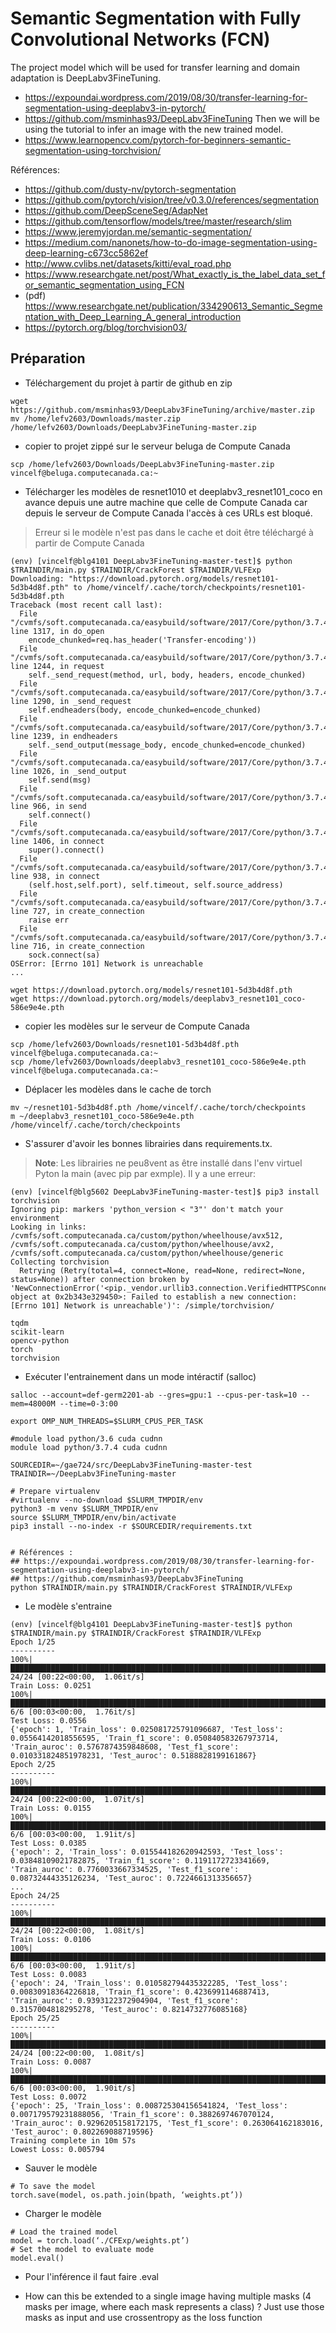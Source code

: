 # Semantic Segmentation with Fully Convolutional Networks (FCN)
The project model which will be used for transfer learning and domain adaptation is DeepLabv3FineTuning. 
* <https://expoundai.wordpress.com/2019/08/30/transfer-learning-for-segmentation-using-deeplabv3-in-pytorch/>
* <https://github.com/msminhas93/DeepLabv3FineTuning>
Then we will be using the tutorial to infer an image with the new trained model.
* <https://www.learnopencv.com/pytorch-for-beginners-semantic-segmentation-using-torchvision/>

Références:
* <https://github.com/dusty-nv/pytorch-segmentation>
* <https://github.com/pytorch/vision/tree/v0.3.0/references/segmentation>
* <https://github.com/DeepSceneSeg/AdapNet>
* <https://github.com/tensorflow/models/tree/master/research/slim>
* <https://www.jeremyjordan.me/semantic-segmentation/>
* <https://medium.com/nanonets/how-to-do-image-segmentation-using-deep-learning-c673cc5862ef>
* <http://www.cvlibs.net/datasets/kitti/eval_road.php>
* <https://www.researchgate.net/post/What_exactly_is_the_label_data_set_for_semantic_segmentation_using_FCN>
* (pdf) <https://www.researchgate.net/publication/334290613_Semantic_Segmentation_with_Deep_Learning_A_general_introduction>
* <https://pytorch.org/blog/torchvision03/>


## Préparation 
* Téléchargement du projet à partir de github en zip
```
wget https://github.com/msminhas93/DeepLabv3FineTuning/archive/master.zip
mv /home/lefv2603/Downloads/master.zip /home/lefv2603/Downloads/DeepLabv3FineTuning-master.zip
```
* copier to projet zippé sur le serveur beluga de Compute Canada
```
scp /home/lefv2603/Downloads/DeepLabv3FineTuning-master.zip vincelf@beluga.computecanada.ca:~
```
* Télécharger les modèles de resnet1010 et deeplabv3_resnet101_coco en avance depuis une autre machine que celle de Compute Canada car depuis le serveur de Compute Canada l'accès à ces URLs est bloqué. 
> Erreur si le modèle n'est pas dans le cache et doit être téléchargé à partir de Compute Canada
```
(env) [vincelf@blg4101 DeepLabv3FineTuning-master-test]$ python $TRAINDIR/main.py $TRAINDIR/CrackForest $TRAINDIR/VLFExp
Downloading: "https://download.pytorch.org/models/resnet101-5d3b4d8f.pth" to /home/vincelf/.cache/torch/checkpoints/resnet101-5d3b4d8f.pth
Traceback (most recent call last):
  File "/cvmfs/soft.computecanada.ca/easybuild/software/2017/Core/python/3.7.4/lib/python3.7/urllib/request.py", line 1317, in do_open
    encode_chunked=req.has_header('Transfer-encoding'))
  File "/cvmfs/soft.computecanada.ca/easybuild/software/2017/Core/python/3.7.4/lib/python3.7/http/client.py", line 1244, in request
    self._send_request(method, url, body, headers, encode_chunked)
  File "/cvmfs/soft.computecanada.ca/easybuild/software/2017/Core/python/3.7.4/lib/python3.7/http/client.py", line 1290, in _send_request
    self.endheaders(body, encode_chunked=encode_chunked)
  File "/cvmfs/soft.computecanada.ca/easybuild/software/2017/Core/python/3.7.4/lib/python3.7/http/client.py", line 1239, in endheaders
    self._send_output(message_body, encode_chunked=encode_chunked)
  File "/cvmfs/soft.computecanada.ca/easybuild/software/2017/Core/python/3.7.4/lib/python3.7/http/client.py", line 1026, in _send_output
    self.send(msg)
  File "/cvmfs/soft.computecanada.ca/easybuild/software/2017/Core/python/3.7.4/lib/python3.7/http/client.py", line 966, in send
    self.connect()
  File "/cvmfs/soft.computecanada.ca/easybuild/software/2017/Core/python/3.7.4/lib/python3.7/http/client.py", line 1406, in connect
    super().connect()
  File "/cvmfs/soft.computecanada.ca/easybuild/software/2017/Core/python/3.7.4/lib/python3.7/http/client.py", line 938, in connect
    (self.host,self.port), self.timeout, self.source_address)
  File "/cvmfs/soft.computecanada.ca/easybuild/software/2017/Core/python/3.7.4/lib/python3.7/socket.py", line 727, in create_connection
    raise err
  File "/cvmfs/soft.computecanada.ca/easybuild/software/2017/Core/python/3.7.4/lib/python3.7/socket.py", line 716, in create_connection
    sock.connect(sa)
OSError: [Errno 101] Network is unreachable
...
```
```
wget https://download.pytorch.org/models/resnet101-5d3b4d8f.pth
wget https://download.pytorch.org/models/deeplabv3_resnet101_coco-586e9e4e.pth
```
* copier les modèles sur le serveur de Compute Canada
```
scp /home/lefv2603/Downloads/resnet101-5d3b4d8f.pth vincelf@beluga.computecanada.ca:~
scp /home/lefv2603/Downloads/deeplabv3_resnet101_coco-586e9e4e.pth vincelf@beluga.computecanada.ca:~
```
* Déplacer les modèles dans le cache de torch
```
mv ~/resnet101-5d3b4d8f.pth /home/vincelf/.cache/torch/checkpoints
m ~/deeplabv3_resnet101_coco-586e9e4e.pth /home/vincelf/.cache/torch/checkpoints
```
* S'assurer d'avoir les bonnes librairies dans requirements.tx.
> __Note__: Les librairies ne peu8vent as être installé dans l'env virtuel Pyton  la main (avec pip par exmple). Il y a une erreur: 
```
(env) [vincelf@blg5602 DeepLabv3FineTuning-master-test]$ pip3 install torchvision
Ignoring pip: markers 'python_version < "3"' don't match your environment
Looking in links: /cvmfs/soft.computecanada.ca/custom/python/wheelhouse/avx512, /cvmfs/soft.computecanada.ca/custom/python/wheelhouse/avx2, /cvmfs/soft.computecanada.ca/custom/python/wheelhouse/generic
Collecting torchvision
  Retrying (Retry(total=4, connect=None, read=None, redirect=None, status=None)) after connection broken by 'NewConnectionError('<pip._vendor.urllib3.connection.VerifiedHTTPSConnection object at 0x2b343e329450>: Failed to establish a new connection: [Errno 101] Network is unreachable')': /simple/torchvision/
```
```
tqdm
scikit-learn
opencv-python
torch
torchvision
```

* Exécuter l'entrainement dans un mode intéractif (salloc)
```
salloc --account=def-germ2201-ab --gres=gpu:1 --cpus-per-task=10 --mem=48000M --time=0-3:00

export OMP_NUM_THREADS=$SLURM_CPUS_PER_TASK

#module load python/3.6 cuda cudnn
module load python/3.7.4 cuda cudnn

SOURCEDIR=~/gae724/src/DeepLabv3FineTuning-master-test
TRAINDIR=~/DeepLabv3FineTuning-master

# Prepare virtualenv
#virtualenv --no-download $SLURM_TMPDIR/env
python3 -m venv $SLURM_TMPDIR/env
source $SLURM_TMPDIR/env/bin/activate
pip3 install --no-index -r $SOURCEDIR/requirements.txt


# Références : 
## https://expoundai.wordpress.com/2019/08/30/transfer-learning-for-segmentation-using-deeplabv3-in-pytorch/
## https://github.com/msminhas93/DeepLabv3FineTuning
python $TRAINDIR/main.py $TRAINDIR/CrackForest $TRAINDIR/VLFExp
```

* Le modèle s'entraine
```
(env) [vincelf@blg4101 DeepLabv3FineTuning-master-test]$ python $TRAINDIR/main.py $TRAINDIR/CrackForest $TRAINDIR/VLFExp
Epoch 1/25
----------
100%|██████████████████████████████████████████████████████████████████████████████████████████████████████████████████████████████████████████████████| 24/24 [00:22<00:00,  1.06it/s]
Train Loss: 0.0251
100%|████████████████████████████████████████████████████████████████████████████████████████████████████████████████████████████████████████████████████| 6/6 [00:03<00:00,  1.76it/s]
Test Loss: 0.0556
{'epoch': 1, 'Train_loss': 0.025081725791096687, 'Test_loss': 0.05564142018556595, 'Train_f1_score': 0.050840583267973714, 'Train_auroc': 0.5767874359848608, 'Test_f1_score': 0.010331824851978231, 'Test_auroc': 0.5188828199161867}
Epoch 2/25
----------
100%|██████████████████████████████████████████████████████████████████████████████████████████████████████████████████████████████████████████████████| 24/24 [00:22<00:00,  1.07it/s]
Train Loss: 0.0155
100%|████████████████████████████████████████████████████████████████████████████████████████████████████████████████████████████████████████████████████| 6/6 [00:03<00:00,  1.91it/s]
Test Loss: 0.0385
{'epoch': 2, 'Train_loss': 0.015544182620942593, 'Test_loss': 0.03848109021782875, 'Train_f1_score': 0.1191172723341669, 'Train_auroc': 0.7760033667334525, 'Test_f1_score': 0.08732444335126234, 'Test_auroc': 0.7224661313356657}
...
Epoch 24/25
----------
100%|██████████████████████████████████████████████████████████████████████████████████████████████████████████████████████████████████████████████████| 24/24 [00:22<00:00,  1.08it/s]
Train Loss: 0.0106
100%|████████████████████████████████████████████████████████████████████████████████████████████████████████████████████████████████████████████████████| 6/6 [00:03<00:00,  1.91it/s]
Test Loss: 0.0083
{'epoch': 24, 'Train_loss': 0.010582794435322285, 'Test_loss': 0.00830918364226818, 'Train_f1_score': 0.4236991146887413, 'Train_auroc': 0.9393122372904904, 'Test_f1_score': 0.3157004818295278, 'Test_auroc': 0.8214732776085168}
Epoch 25/25
----------
100%|██████████████████████████████████████████████████████████████████████████████████████████████████████████████████████████████████████████████████| 24/24 [00:22<00:00,  1.08it/s]
Train Loss: 0.0087
100%|████████████████████████████████████████████████████████████████████████████████████████████████████████████████████████████████████████████████████| 6/6 [00:03<00:00,  1.90it/s]
Test Loss: 0.0072
{'epoch': 25, 'Train_loss': 0.008725304156541824, 'Test_loss': 0.007179579231888056, 'Train_f1_score': 0.3882697467070124, 'Train_auroc': 0.9296205158172175, 'Test_f1_score': 0.263064162183016, 'Test_auroc': 0.802269088719596}
Training complete in 10m 57s
Lowest Loss: 0.005794
```

* Sauver le modèle
```
# To save the model
torch.save(model, os.path.join(bpath, ‘weights.pt’))
```
* Charger le modèle
```
# Load the trained model
model = torch.load(‘./CFExp/weights.pt’)
# Set the model to evaluate mode
model.eval()
```

* Pour l'inférence il faut faire .eval

* How can this be extended to a single image having multiple masks (4 masks per image, where each mask represents a class) ?
Just use those masks as input and use crossentropy as the loss function
